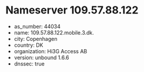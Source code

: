 # Nameserver 109.57.88.122

* as_number: 44034
* name: 109.57.88.122.mobile.3.dk.
* city: Copenhagen
* country: DK
* organization: Hi3G Access AB
* version: unbound 1.6.6
* dnssec: true

